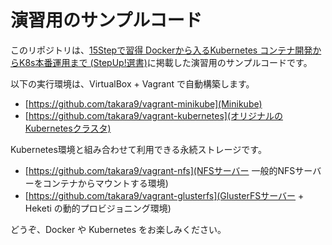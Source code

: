 # 演習用のサンプルコード

このリポジトリは、[15Stepで習得 Dockerから入るKubernetes コンテナ開発からK8s本番運用まで (StepUp!選書)](https://amzn.to/2mgCRya)に掲載した演習用のサンプルコードです。


以下の実行環境は、VirtualBox + Vagrant で自動構築します。

* [https://github.com/takara9/vagrant-minikube](Minikube)
* [https://github.com/takara9/vagrant-kubernetes](オリジナルのKubernetesクラスタ)

Kubernetes環境と組み合わせて利用できる永続ストレージです。

* [https://github.com/takara9/vagrant-nfs](NFSサーバー 一般的NFSサーバーをコンテナからマウントする環境)
* [https://github.com/takara9/vagrant-glusterfs](GlusterFSサーバー + Heketi の動的プロビジョニング環境)


どうぞ、Docker や Kubernetes をお楽しみください。





